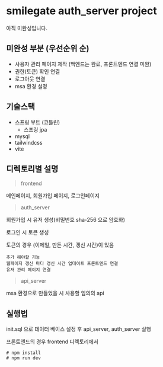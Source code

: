 # smilegate auth_server project

아직 미완성입니다.

미완성 부분 (우선순위 순)
---
- 사용자 관리 페이지 제작 (백엔드는 완료, 프론트엔드 연결 미완)
- 권한(토큰) 확인 연결
- 로그아웃 연결
- msa 환경 설정

기술스택
---
- 스프링 부트 (코틀린)
    - 스프링 jpa
- mysql
- tailwindcss
- vite 

디렉토리별 설명
---
> frontend

메인페이지, 회원가입 페이지, 로그인페이지

> auth_server

회원가입 시 유저 생성(비밀번호 sha-256 으로 암호화)

로그인 시 토큰 생성

토큰의 경우 (이메일, 만든 시간, 갱신 시간)이 있음

```
추가 해야할 기능
웹페이지 갱신 마다 갱신 시간 업데이트 프론트엔드 연결 
유저 관리 페이지 연결
```

> api_server

msa 환경으로 만들었을 시 사용할 임의의 api 

실행법
---
init.sql 으로 데이터 베이스 설정 후 api_server, auth_server 실행

프론트엔드의 경우 frontend 디렉토리에서
```shell
# npm install
# npm run dev
```